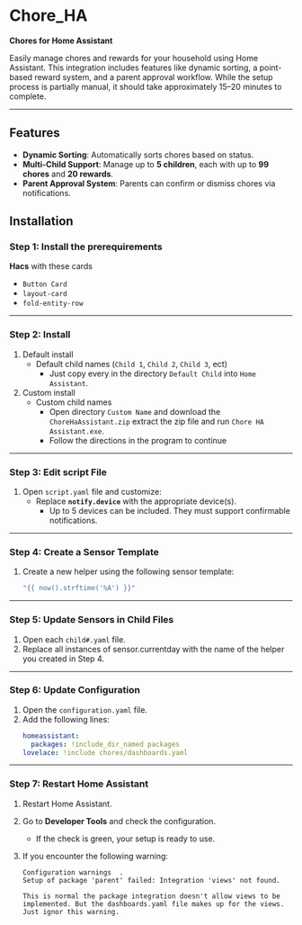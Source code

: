 # Chore_HA  
**Chores for Home Assistant**  

Easily manage chores and rewards for your household using Home Assistant. This integration includes features like dynamic sorting, a point-based reward system, and a parent approval workflow. While the setup process is partially manual, it should take approximately 15–20 minutes to complete.  

---

## Features  
- **Dynamic Sorting**: Automatically sorts chores based on status.  
- **Multi-Child Support**: Manage up to **5 children**, each with up to **99 chores** and **20 rewards**.  
- **Parent Approval System**: Parents can confirm or dismiss chores via notifications.  


## Installation  

### Step 1: Install the prerequirements
**Hacs** with these cards
- `Button Card`
- `layout-card`
- `fold-entity-row`
---

### Step 2: Install 
1. Default install
   - Default child names (`Child 1`, `Child 2`, `Child 3`, ect)
      - Just copy every in the directory `Default Child` into `Home Assistant`.
2. Custom install
   - Custom child names
      - Open directory `Custom Name` and download the `ChoreHaAssistant.zip` extract the zip file and run `Chore HA Assistant.exe`.
      - Follow the directions in the program to continue

---

### Step 3: Edit script File
1. Open `script.yaml` file and customize:  
   - Replace **`notify.device`** with the appropriate device(s).  
     - Up to 5 devices can be included. They must support confirmable notifications.  
---


### Step 4: Create a Sensor Template  
1. Create a new helper using the following sensor template:  
   ```yaml
   "{{ now().strftime('%A') }}"

---

### Step 5: Update Sensors in Child Files
1. Open each `child#.yaml` file.
2. Replace all instances of sensor.currentday with the name of the helper you created in Step 4.

---

### Step 6: Update Configuration
1. Open the `configuration.yaml` file.
2. Add the following lines:
   ```yaml
   homeassistant:
     packages: !include_dir_named packages
   lovelace: !include chores/dashboards.yaml

---

### Step 7: Restart Home Assistant  
1. Restart Home Assistant.  
2. Go to **Developer Tools** and check the configuration.  
   - If the check is green, your setup is ready to use.  
3. If you encounter the following warning:  

   ```plaintext
   Configuration warnings  .  
   Setup of package 'parent' failed: Integration 'views' not found.

   This is normal the package integration doesn't allow views to be implemented. But the dashboards.yaml file makes up for the views. Just ignor this warning.
